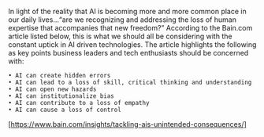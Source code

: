
In light of the reality that AI is becoming more and more common
place in our daily lives...“are we recognizing and addressing the
loss of human expertise that accompanies that new freedom?”
According to the Bain.com article listed below, this is what we
should all be considering with the constant uptick in AI driven
technologies. The article highlights the following as key points
business leaders and tech enthusiasts should be concerned with:

	• AI can create hidden errors
	• AI can lead to a loss of skill, critical thinking and understanding
	• AI can open new hazards
	• AI can institutionalize bias
	• AI can contribute to a loss of empathy
	• AI can cause a loss of control

[https://www.bain.com/insights/tackling-ais-unintended-consequences/]